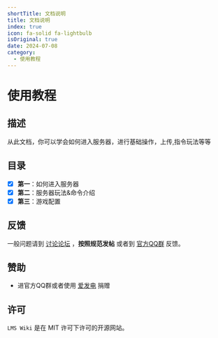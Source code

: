 ```yaml
---
shortTitle: 文档说明
title: 文档说明
index: true
icon: fa-solid fa-lightbulb
isOriginal: true
date: 2024-07-08
category:
  - 使用教程
---
```


# 使用教程

## **描述**

从此文档，你可以学会如何进入服务器，进行基础操作，上传,指令玩法等等

## **目录**

- [x] **第一**：如何进入服务器
- [x] **第二**：服务器玩法&命令介绍
- [x] **第三**：游戏配置

## **反馈**

一般问题请到 [讨论论坛](https://forum.tcbmc.cc) ，**按照规范发帖**
或者到 [官方QQ群](https://qm.qq.com/q/zskxK4cXa8) 反馈。

## **赞助**

- 进官方QQ群或者使用 [爱发电](https://afdian.net/a/YangXiaoMian) 捐赠

## **许可**

`LMS Wiki` 是在 MIT 许可下许可的开源网站。
